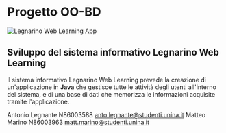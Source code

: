 # Progetto OO-BD
![Legnarino Web Learning App](https://github.com/Mathieus99/Progetto_OO_BD/assets/Legnarino_WL_Loghi/Legnarino_Logo_Github.png)

## Sviluppo del sistema informativo Legnarino Web Learning
Il sistema informativo Legnarino Web Learning prevede la creazione di un'applicazione in **Java** che gestisce tutte le attività degli utenti all'interno del sistema, e di una base di dati che memorizza le informazioni acquisite tramite l'applicazione.




Antonio Legnante N86003588 anto.legnante@studenti.unina.it
Matteo Marino N86003963 matt.marino@studenti.unina.it
